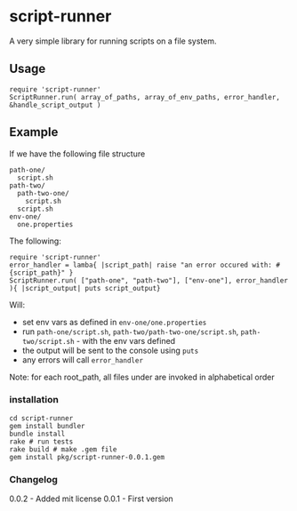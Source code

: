 # script-runner

A very simple library for running scripts on a file system.

## Usage

    require 'script-runner'
    ScriptRunner.run( array_of_paths, array_of_env_paths, error_handler, &handle_script_output )
    
## Example

If we have the following file structure
    

    path-one/
      script.sh
    path-two/
      path-two-one/
        script.sh
      script.sh
    env-one/
      one.properties
      
The following:

    require 'script-runner'
    error_handler = lamba{ |script_path| raise "an error occured with: #{script_path}" }
    ScriptRunner.run( ["path-one", "path-two"], ["env-one"], error_handler ){ |script_output| puts script_output}

Will:
* set env vars as defined in `env-one/one.properties`
* run `path-one/script.sh`, `path-two/path-two-one/script.sh`, `path-two/script.sh` - with the env vars defined
* the output will be sent to the console using `puts`
* any errors will call `error_handler`

Note: for each root_path, all files under are invoked in alphabetical order

### installation

    cd script-runner
    gem install bundler
    bundle install
    rake # run tests
    rake build # make .gem file
    gem install pkg/script-runner-0.0.1.gem


### Changelog
0.0.2 - Added mit license
0.0.1 - First version
